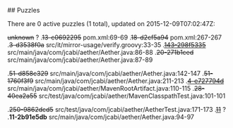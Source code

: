 <md xmlns="http://www.w3.org/1999/xhtml" etag="13-puzzles-xsd/init.xsl">## Puzzles

There are 0 active puzzles (1 total), updated on 2015-12-09T07:02:47Z:

<del>unknown</del> ?
.<del>13-c0692295</del> pom.xml:69-69
.<del>18-d2cf5a94</del> pom.xml:267-267
.<del>3-d3538f0a</del> src/it/mirror-usage/verify.groovy:33-35
.[<del>143-298f5335</del>](https://github.com/jcabi/jcabi-aether/issues/20) src/main/java/com/jcabi/aether/Aether.java:86-88
.<del>20-271b1ced</del> src/main/java/com/jcabi/aether/Aether.java:87-89

.<del>51-d858c329</del> src/main/java/com/jcabi/aether/Aether.java:142-147
.<del>51-1760f3f9</del> src/main/java/com/jcabi/aether/Aether.java:211-213
.[<del>4-e727794d</del>](https://github.com/jcabi/jcabi-aether/issues/28) src/main/java/com/jcabi/aether/MavenRootArtifact.java:110-115
.<del>28-40ea2a55</del> src/test/java/com/jcabi/aether/MavenClasspathTest.java:101-101

.<del>250-9862dcd5</del> src/test/java/com/jcabi/aether/AetherTest.java:171-173
.[<del>11</del>](https://github.com/jcabi/jcabi-aether/issues/11) ?
.**11-2b91e5db** src/main/java/com/jcabi/aether/Aether.java:94-97

</md>